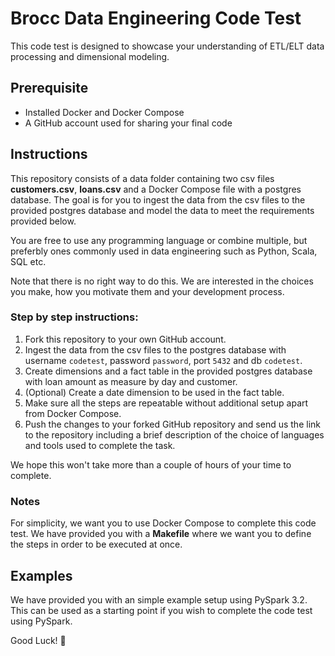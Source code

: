 # Brocc Data Engineering Code Test

This code test is designed to showcase your understanding of ETL/ELT data processing and dimensional modeling.

## Prerequisite

* Installed Docker and Docker Compose
* A GitHub account used for sharing your final code

## Instructions

This repository consists of a data folder containing two csv files **customers.csv**, **loans.csv** and a Docker Compose file with a postgres database. The goal is for you to ingest the data from the csv files to the provided postgres database and model the data to meet the requirements provided below.

You are free to use any programming language or combine multiple, but preferbly ones commonly used in data engineering such as Python, Scala, SQL etc.

Note that there is no right way to do this. We are interested in the choices you make, how you motivate them and your development process.

### Step by step instructions:

1. Fork this repository to your own GitHub account.
2. Ingest the data from the csv files to the postgres database with username `codetest`, password `password`, port `5432` and db `codetest`.
3. Create dimensions and a fact table in the provided postgres database with loan amount as measure by day and customer.
4. (Optional) Create a date dimension to be used in the fact table.
5. Make sure all the steps are repeatable without additional setup apart from Docker Compose.
6. Push the changes to your forked GitHub repository and send us the link to the repository including a brief description of the choice of languages ​​and tools used to complete the task.

We hope this won't take more than a couple of hours of your time to complete.

### Notes

For simplicity, we want you to use Docker Compose to complete this code test. We have provided you with a **Makefile** where we want you to define the steps in order to be executed at once.

## Examples

We have provided you with an simple example setup using PySpark 3.2. This can be used as a starting point if you wish to complete the code test using PySpark.

Good Luck! :tada: